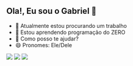 ## Ola!, Eu sou o Gabriel 👋

- 🔭 Atualmente estou procurando um trabalho
- 🌱 Estou aprendendo programação do ZERO
- 👯 Como posso te ajudar?
- 😄 Pronomes: Ele/Dele

<div>
<a href="https://t.me/bielziinfe" target="_blank"><img src="https://img.shields.io/badge/Telegram-2CA5E0?style=for-the-badge&logo=telegram&logoColor=white" target="_blank"></a>
<a href="https://www.youtube.com/@BielziiNFe" target="_blank"><img src="https://img.shields.io/badge/YouTube-FF0000?style=for-the-badge&logo=youtube&logoColor=white" target="_blank"></a>
<a href="https://www.instagram.com/_.bielziin" target="_blank"><img src="https://img.shields.io/badge/Instagram-E4405F?style=for-the-badge&logo=instagram&logoColor=white" target="_blank"></a>
</div>
